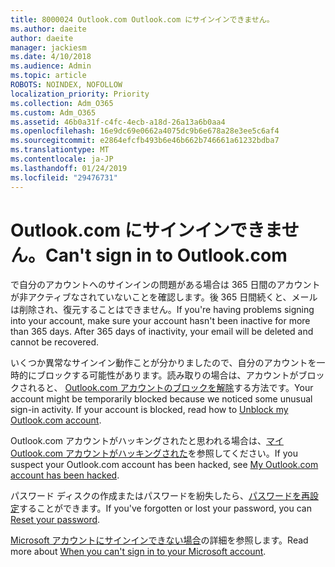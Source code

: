 ```yaml
---
title: 8000024 Outlook.com Outlook.com にサインインできません。
ms.author: daeite
author: daeite
manager: jackiesm
ms.date: 4/10/2018
ms.audience: Admin
ms.topic: article
ROBOTS: NOINDEX, NOFOLLOW
localization_priority: Priority
ms.collection: Adm_O365
ms.custom: Adm_O365
ms.assetid: 46b0a31f-c4fc-4ecb-a18d-26a13a6b0aa4
ms.openlocfilehash: 16e9dc69e0662a4075dc9b6e678a28e3ee5c6af4
ms.sourcegitcommit: e2864efcfb493b6e46b662b746661a61232bdba7
ms.translationtype: MT
ms.contentlocale: ja-JP
ms.lasthandoff: 01/24/2019
ms.locfileid: "29476731"
---
```

# <a name="cant-sign-in-to-outlookcom"></a><span data-ttu-id="c15b8-102">Outlook.com にサインインできません。</span><span class="sxs-lookup"><span data-stu-id="c15b8-102">Can't sign in to Outlook.com</span></span>

<span data-ttu-id="c15b8-p101">で自分のアカウントへのサインインの問題がある場合は 365 日間のアカウントが非アクティブなされていないことを確認します。後 365 日間続くと、メールは削除され、復元することはできません。</span><span class="sxs-lookup"><span data-stu-id="c15b8-p101">If you're having problems signing into your account, make sure your account hasn't been inactive for more than 365 days. After 365 days of inactivity, your email will be deleted and cannot be recovered.</span></span>
  
<span data-ttu-id="c15b8-p102">いくつか異常なサインイン動作ことが分かりましたので、自分のアカウントを一時的にブロックする可能性があります。読み取りの場合は、アカウントがブロックされると、 [Outlook.com アカウントのブロックを解除](https://support.office.com/article/f4ad2701-d166-4d8b-8a6a-9af2a1f8a4c4)する方法です。</span><span class="sxs-lookup"><span data-stu-id="c15b8-p102">Your account might be temporarily blocked because we noticed some unusual sign-in activity. If your account is blocked, read how to [Unblock my Outlook.com account](https://support.office.com/article/f4ad2701-d166-4d8b-8a6a-9af2a1f8a4c4).</span></span>
  
<span data-ttu-id="c15b8-107">Outlook.com アカウントがハッキングされたと思われる場合は、[マイ Outlook.com アカウントがハッキングされた](https://support.office.com/article/35993ac5-ac2f-494e-aacb-5232dda453d8)を参照してください。</span><span class="sxs-lookup"><span data-stu-id="c15b8-107">If you suspect your Outlook.com account has been hacked, see [My Outlook.com account has been hacked](https://support.office.com/article/35993ac5-ac2f-494e-aacb-5232dda453d8).</span></span>
  
<span data-ttu-id="c15b8-108">パスワード ディスクの作成またはパスワードを紛失したら、[パスワードを再設定](https://go.microsoft.com/fwlink/p/?LinkID=242804)することができます。</span><span class="sxs-lookup"><span data-stu-id="c15b8-108">If you've forgotten or lost your password, you can [Reset your password](https://go.microsoft.com/fwlink/p/?LinkID=242804).</span></span>
  
<span data-ttu-id="c15b8-109">[Microsoft アカウントにサインインできない場合](https://go.microsoft.com/fwlink/p/?linkid=837479)の詳細を参照します。</span><span class="sxs-lookup"><span data-stu-id="c15b8-109">Read more about [When you can't sign in to your Microsoft account](https://go.microsoft.com/fwlink/p/?linkid=837479).</span></span>
  

